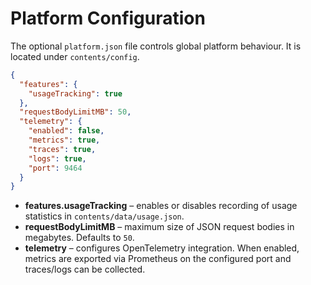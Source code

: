 # Platform Configuration

The optional `platform.json` file controls global platform behaviour. It is located under `contents/config`.

```json
{
  "features": {
    "usageTracking": true
  },
  "requestBodyLimitMB": 50,
  "telemetry": {
    "enabled": false,
    "metrics": true,
    "traces": true,
    "logs": true,
    "port": 9464
  }
}
```

* **features.usageTracking** – enables or disables recording of usage statistics in `contents/data/usage.json`.
* **requestBodyLimitMB** – maximum size of JSON request bodies in megabytes. Defaults to `50`.
* **telemetry** – configures OpenTelemetry integration. When enabled, metrics are exported via Prometheus on the configured port and traces/logs can be collected.
